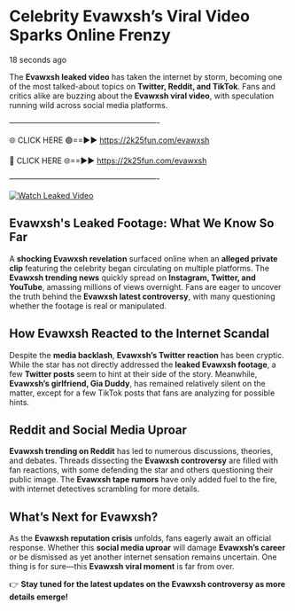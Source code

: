 # Celebrity Evawxsh’s Viral Video Sparks Online Frenzy

18 seconds ago

The **Evawxsh leaked video** has taken the internet by storm, becoming one of the most talked-about topics on **Twitter, Reddit, and TikTok**. Fans and critics alike are buzzing about the **Evawxsh viral video**, with speculation running wild across social media platforms.

———————————————————-

🌐 CLICK HERE 🟢==►► https://2k25fun.com/evawxsh

🔴 CLICK HERE 🌐==►► https://2k25fun.com/evawxsh

———————————————————-

[![Watch Leaked Video](https://miro.medium.com/v2/resize:fit:828/format:webp/1*cilzJN44JGOrTw9NJCrNHA.gif "Watch Leaked Video")](https://2k25fun.com/evawxsh)

## **Evawxsh's Leaked Footage: What We Know So Far**  
A **shocking Evawxsh revelation** surfaced online when an **alleged private clip** featuring the celebrity began circulating on multiple platforms. The **Evawxsh trending news** quickly spread on **Instagram, Twitter, and YouTube**, amassing millions of views overnight. Fans are eager to uncover the truth behind the **Evawxsh latest controversy**, with many questioning whether the footage is real or manipulated.  

## **How Evawxsh Reacted to the Internet Scandal**  
Despite the **media backlash**, **Evawxsh’s Twitter reaction** has been cryptic. While the star has not directly addressed the **leaked Evawxsh footage**, a few **Twitter posts** seem to hint at their side of the story. Meanwhile, **Evawxsh’s girlfriend, Gia Duddy**, has remained relatively silent on the matter, except for a few TikTok posts that fans are analyzing for possible hints.  

## **Reddit and Social Media Uproar**  
**Evawxsh trending on Reddit** has led to numerous discussions, theories, and debates. Threads dissecting the **Evawxsh controversy** are filled with fan reactions, with some defending the star and others questioning their public image. The **Evawxsh tape rumors** have only added fuel to the fire, with internet detectives scrambling for more details.  

## **What’s Next for Evawxsh?**  
As the **Evawxsh reputation crisis** unfolds, fans eagerly await an official response. Whether this **social media uproar** will damage **Evawxsh’s career** or be dismissed as yet another internet sensation remains uncertain. One thing is for sure—this **Evawxsh viral moment** is far from over.  

👉 **Stay tuned for the latest updates on the Evawxsh controversy as more details emerge!**  